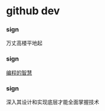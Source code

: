 # github dev
### sign
万丈高楼平地起

### sign
[编程的智慧](https://www.yinwang.org/blog-cn/2015/11/21/programming-philosophy)

### sign
深入其设计和实现底层才能全面掌握技术
